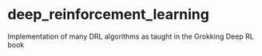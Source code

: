 # deep_reinforcement_learning
Implementation of many DRL algorithms as taught in the Grokking Deep RL book
